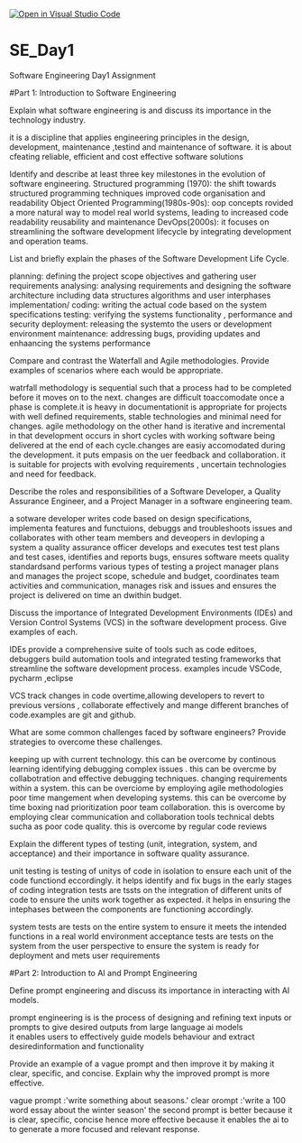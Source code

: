[![Open in Visual Studio Code](https://classroom.github.com/assets/open-in-vscode-2e0aaae1b6195c2367325f4f02e2d04e9abb55f0b24a779b69b11b9e10269abc.svg)](https://classroom.github.com/online_ide?assignment_repo_id=18403688&assignment_repo_type=AssignmentRepo)
# SE_Day1
Software Engineering Day1 Assignment

#Part 1: Introduction to Software Engineering

Explain what software engineering is and discuss its importance in the technology industry.

it is a discipline that applies engineering principles in the design, development, maintenance ,testind and maintenance of software. it is about cfeating reliable, efficient and cost effective software solutions


Identify and describe at least three key milestones in the evolution of software engineering.
Structured programming (1970): the shift towards structured programming techniques improved code organisation and readability
Object Oriented Programming(1980s-90s): oop concepts rovided a more natural way to model real world systems, leading to increased code readability reusability and maintenance
DevOps(2000s): it focuses on streamlining the software development lifecycle by integrating development and operation teams.


List and briefly explain the phases of the Software Development Life Cycle.

planning: defining the project scope objectives and gathering user requirements
analysing: analysing requirements and designing the software architecture including data structures algorithms and user interphases
implementation/ coding: writing the actual code based on the system specifications
testing: verifying the systems functionality , performance and security
deployment: releasing the systemto the users or development environment
maintenance: addressing bugs, providing updates and enhaancing the systems performance


Compare and contrast the Waterfall and Agile methodologies. Provide examples of scenarios where each would be appropriate.

watrfall methodology is sequential such that a process had to be completed before it moves on to the next. changes are difficult toaccomodate once a phase is complete.it is heavy in documentationit is appropriate for projects with well defined requirements, stable technologies and minimal  need for changes. 
agile methodology on the other hand is iterative and incremental in that development occurs in short cycles with working software being delivered at the end of each cycle.changes are easiy accomodated during the development. it puts empasis on the uer feedback and collaboration. it is suitable for projects with evolving requirements , uncertain technologies and need for feedback.

Describe the roles and responsibilities of a Software Developer, a Quality Assurance Engineer, and a Project Manager in a software engineering team.

a sotware developer writes code based on design specifications, implementa features and functuions, debuggs and troubleshoots issues and collaborates with other team members and deveopers in devloping a system
a quality assurance officer develops and executes test test plans and test cases, identifies and reports bugs, ensures software meets quality standardsand performs various types of testing
a project manager plans and manages the project scope, schedule and budget, coordinates team activities and communication, manages risk and issues and ensures the project is delivered on time an dwithin budget.

Discuss the importance of Integrated Development Environments (IDEs) and Version Control Systems (VCS) in the software development process. Give examples of each.

IDEs provide a comprehensive suite of tools such as code editoes, debuggers build automation tools and integrated testing frameworks that streamline the software development process. examples incude VSCode, pycharm ,eclipse

VCS track changes in code overtime,allowing developers to revert to previous versions , collaborate effectively and mange different branches of code.examples are git and github.

What are some common challenges faced by software engineers? Provide strategies to overcome these challenges.

keeping up with current technology. this can be overcome by continous learning
identifying debugging complex issues . this can be overcme by collabotration and effective debugging techniques.
changing requirements within a system. this can be overciome by employing agile methodologies
poor time mangement when developing systems. this can be overcome by time boxing nad prioritization
poor team collaboration. this is overcome by employing clear communication and collaboration tools
technical debts sucha as poor code quality. this is overcome by regular code reviews

Explain the different types of testing (unit, integration, system, and acceptance) and their importance in software quality assurance.

unit testing is testing of unitys of code in isolation to ensure each unit of the code functiond eccordingly. it helps identify and fix bugs in the early stages of coding
integration tests are tssts on the integration of different units of code to ensure the units work together as expected. it helps in ensuring the intephases between the components are functioning accordingly.

system tests are tests on the entire system to ensure it meets the intended functions in a real world environment
acceptance tests are  tests on the system from the user perspective to ensure the system is ready for deployment and mets user requirements

#Part 2: Introduction to AI and Prompt Engineering


Define prompt engineering and discuss its importance in interacting with AI models.

 prompt engineering is is the process of designing and refining text inputs or prompts to give desired outputs from large language ai models  
 it enables users to effectively guide models behaviour and extract desiredinformation and functionality           

Provide an example of a vague prompt and then improve it by making it clear, specific, and concise. Explain why the improved prompt is more effective.

vague prompt :'write something about seasons.'
clear orompt :'write a 100 word essay about the winter season'
the second prompt is better because it is clear, specific, concise hence more effective because it enables the ai to to generate a more focused and relevant response.
